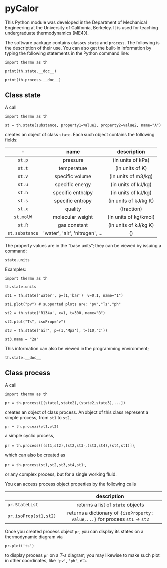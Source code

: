 # pyCalor

This Python module was developed in the Department of Mechanical Engineering at the University of California, Berkeley. It is used for teaching undergraduate thermodynamics (ME40).

The software package contains classes `state` and `process`. The following is the description of their use. You can also get the built-in information by typing the following statements in the Python command line:  

`import thermo as th`

`print(th.state.__doc__)`   

`print(th.process.__doc__)`  


## Class **state**  

A call

`import thermo as th`

`st = th.state(substance, property1=value1, property2=value2, name="A")`  

creates an object of class `state`. Each such object contains the following fields:  


| - | name | description |
| :-----------: | :--------------: | :-------------------------: |
| `st.p` | pressure | (in units of kPa)  |
| `st.t` | temperature | (in units of K)  |
| `st.v` | specific volume | (in units of m3/kg)  |
| `st.u` | specific energy | (in units of kJ/kg)  |
| `st.h` | specific enthalpy | (in units of kJ/kg)  |
| `st.s` | specific entropy | (in units of kJ/kg K)  |
| `st.x` | quality | (fraction)  |
| `st.molW` | molecular weight | (in units of kg/kmol)  |
| `st.R` | gas constant | (in units of kJ/kg K)  |
| `st.substance` | 'water', 'air', 'nitrogen', ... | ()  |

The property values are in the “base units”; they can be viewed by issuing a command:

`state.units`

Examples:

`import thermo as th`

`th.state.units`

`st1 = th.state('water', p=(1,'bar'), v=0.1, name="1")`

`st1.plot("pv") # supported plots are: "pv","Ts","ph"`

`st2 = th.state('R134a', x=1, t=300, name="B")`  

`st2.plot("Ts", isoProp="v")`

`st3 = th.state('air', p=(1,'Mpa'), t=(10,'c'))` 

`st3.name = "2a"`

This information can also be viewed in the programming environment; 

`th.state.__doc__`  
  

## Class process

A call

`import thermo as th`

`pr = th.process([(state1,state2),(state2,state3),...])`

creates an object of class process. An object of this class represent a simple process, from `st1` to `st2`,

`pr = th.process(st1,st2)`

a simple cyclic process,

`pr = th.process([(st1,st2),(st2,st3),(st3,st4),(st4,st1)])`,

which can also be created as 

`pr = th.process(st1,st2,st3,st4,st1)`,

or any complex process, but for a single working fluid.  

You can access process object properties by the following calls

|  |  description |
| :----------- | :--------------: |
| `pr.StateList` | returns a list of `state` objects| 
| `pr.isoProp(st1,st2)` | returns a dictionary of `{isoProperty: value,...}` for process `st1` &rarr; `st2` |

Once you created process object `pr`, you can display its states on a thermodynamic diagram via  

`pr.plot('ts')`   

to display process `pr` on a *T-s* diagram; you may likewise to make such plot in other coordinates, like `'pv'`, `'ph'`, etc.  











